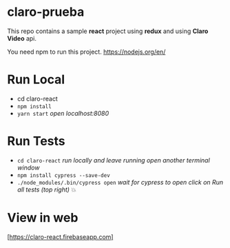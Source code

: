 # claro-prueba
This repo contains a sample **react** project using **redux** and using **Claro Video** api. 

You need npm to run this project.
https://nodejs.org/en/

# Run Local
* cd claro-react
* `npm install`
* `yarn start`
_open localhost:8080_

# Run Tests
* `cd claro-react`
_run locally and leave running_
_open another terminal window_
* `npm install cypress --save-dev`
* `./node_modules/.bin/cypress open`
_wait for cypress to open_
_click on Run all tests (top right)_
:boom:

# View in web
[https://claro-react.firebaseapp.com]
